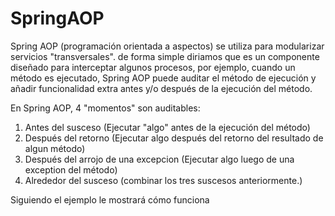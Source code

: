 # SpringAOP


Spring AOP (programación orientada a aspectos) se utiliza para modularizar servicios "transversales". de forma simple diriamos que es un componente diseñado para interceptar algunos procesos, por ejemplo, cuando un método es ejecutado, Spring AOP puede auditar el método de ejecución y añadir funcionalidad extra antes y/o después de la ejecución del método. 

En Spring AOP, 4 "momentos" son auditables: 

1. Antes del susceso (Ejecutar "algo" antes de la ejecución del método)
2. Después del retorno (Ejecutar algo después del retorno del resultado de algun método)
3. Después del arrojo de una excepcion (Ejecutar algo luego de una exception del método) 
4. Alrededor del susceso  (combinar los tres suscesos anteriormente.)

Siguiendo el ejemplo le mostrará cómo funciona 
